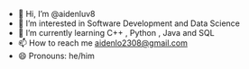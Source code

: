 - 👋 Hi, I’m @aidenluv8
- 👀 I’m interested in Software Development and Data Science
- 🌱 I’m currently learning C++ , Python , Java and SQL
- 📫 How to reach me aidenlo2308@gmail.com
- 😄 Pronouns: he/him


<!---
aidenluv8/aidenluv8 is a ✨ special ✨ repository because its `README.md` (this file) appears on your GitHub profile.
You can click the Preview link to take a look at your changes.
--->
